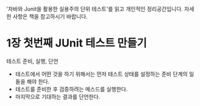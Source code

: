 '자바와 Junit을 활용한 실용주의 단위 테스트'를 읽고 개인적인 정리공간입니다. 자세한 사항은 책을 참고하시기 바랍니다.

# 1장 첫번째 JUnit 테스트 만들기
테스트 준비, 실행, 단언
- 테스트에서 어떤 것을 하기 위해서는 먼저 테스트 상태를 설정하는 준비 단계의 일들을 해야 한다. 
- 테스트를 준비한 후 검증하려는 메스드를 실행한다.
- 마지막으로 기대하는 결과를 단언한다. 
